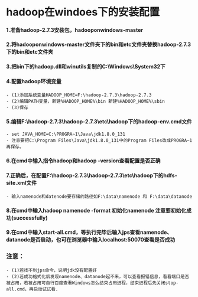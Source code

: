 ﻿# hadoop在windoes下的安装配置

#### 1.准备hadoop-2.7.3安装包，hadooponwindows-master

#### 2.将hadooponwindows-master文件夹下的bin和etc文件夹替换hadoop-2.7.3下的bin和etc文件夹

#### 3.把bin下的hadoop.dll和winutils复制的C:\Windows\System32下

#### 4.配置hadoop环境变量

	- (1)添加系统变量HADOOP_HOME=F:\hadoop-2.7.3\hadoop-2.7.3
	- (2)编辑PATH变量，新建%HADOOP_HOME%\bin 新建%HADOOP_HOME%\sbin
	- (3)保存
	
#### 5.编辑F:\hadoop-2.7.3\hadoop-2.7.3\etc\hadoop下的hadoop-env.cmd文件

	- set JAVA_HOME=C:\PROGRA~1\Java\jdk1.8.0_131
	- 注意要把C:\Program Files\Java\jdk1.8.0_131中的Program Files改成PROGRA~1再保存。
	
#### 6.在cmd中输入指令hadoop和hadoop -version查看配置是否正确

#### 7.正确后，在配置F:\hadoop-2.7.3\hadoop-2.7.3\etc\hadoop下的hdfs-site.xml文件

	- 输入namenode和datenode要存储的路径如F:\data\namenode 和 F:\data\datanode
	
#### 8.在cmd中输入hadoop namenode -format 初始化namenode 注意要初始化成功(successfully)

#### 9.在cmd中输入start-all.cmd，等执行完毕后输入jps查看namenode、datanode是否启动，也可在浏览器中输入localhost:50070查看是否成功

### 注意：
	- (1)若找不到jps命令，说明jdk没有配置好
	- (2)若成功格式化后发现namenode、datanode起不来，可以查看报错信息，看看端口是否被占用，若被占用可自行百度查看Windows怎么结束占用进程，结束进程后先关闭stop-all.cmd，再启动试试看. 